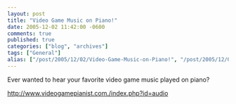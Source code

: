 ```yaml
---
layout: post
title: "Video Game Music on Piano!"
date: 2005-12-02 11:42:00 -0600
comments: true
published: true
categories: ["blog", "archives"]
tags: ["General"]
alias: ["/post/2005/12/02/Video-Game-Music-on-Piano!", "/post/2005/12/02/video-game-music-on-piano!"]
---
```

<!-- more -->
<P>Ever wanted to hear your favorite video game music played on piano?</P>
<P><A href="http://www.videogamepianist.com./index.php?id=audio">http://www.videogamepianist.com./index.php?id=audio</A></P>
